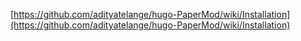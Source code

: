 [https://github.com/adityatelange/hugo-PaperMod/wiki/Installation](https://github.com/adityatelange/hugo-PaperMod/wiki/Installation)
